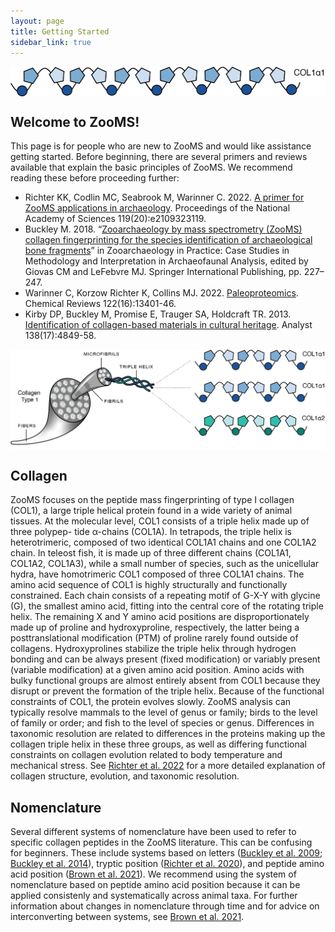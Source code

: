 ```yaml
---
layout: page
title: Getting Started
sidebar_link: true
---
```


<img align="center" src="assets/images/COL1A1.png">

<h2>Welcome to ZooMS!</h2>
This page is for people who are new to ZooMS and would like assistance getting started. Before beginning, there are several primers and reviews available that explain the basic principles of ZooMS. We recommend reading these before proceeding further:

- Richter KK, Codlin MC, Seabrook M, Warinner C. 2022. <a href="https://doi.org/10.1073/pnas.2109323119">A primer for ZooMS applications in archaeology</a>. Proceedings of the National Academy of Sciences 119(20):e2109323119.
- Buckley M. 2018. “<a href="https://doi.org/10.1007/978-3-319-64763-0_12">Zooarchaeology by mass spectrometry (ZooMS) collagen fingerprinting for the species identification of archaeological bone fragments</a>” in Zooarchaeology in Practice: Case Studies in Methodology and Interpretation in Archaeofaunal Analysis, edited by Giovas CM and LeFebvre MJ. Springer International Publishing, pp. 227–247.
- Warinner C, Korzow Richter K, Collins MJ. 2022. <a href="
https://doi.org/10.1021/acs.chemrev.1c00703">Paleoproteomics</a>. Chemical Reviews 122(16):13401-46.
- Kirby DP, Buckley M, Promise E, Trauger SA, Holdcraft TR. 2013. <a href="https://doi.org.10.1039/c3an00925d">Identification of collagen-based materials in cultural heritage</a>. Analyst 138(17):4849-58.

<img align="center" src="assets/images/Mammalian-collagen.png">

<h2>Collagen</h2>
ZooMS focuses on the peptide mass fingerprinting of type I collagen (COL1), a large triple helical protein found in a wide variety of animal tissues. At the molecular level, COL1 consists of a triple helix made up of three polypep- tide α-chains (COL1A). In tetrapods, the triple helix is heterotrimeric, composed of two identical COL1A1 chains and one COL1A2 chain. In teleost fish, it is made up of three different chains (COL1A1, COL1A2, COL1A3), while a small number of species, such as the unicellular hydra, have homotrimeric COL1 composed of three COL1A1 chains. The amino acid sequence of COL1 is highly structurally and functionally constrained. Each chain consists of a repeating motif of G-X-Y with glycine (G), the smallest amino acid, fitting into the central core of the rotating triple helix. The remaining X and Y amino acid positions are disproportionately made up of proline and hydroxyproline, respectively, the latter being a posttranslational modification (PTM) of proline rarely found outside of collagens. Hydroxyprolines stabilize the triple helix through hydrogen bonding and can be always present (fixed modification) or variably present (variable modification) at a given amino acid position. Amino acids with bulky functional groups are almost entirely absent from COL1 because they disrupt or prevent the formation of the triple helix. Because of the functional constraints of COL1, the protein evolves slowly. ZooMS analysis can typically resolve mammals to the level of genus or family; birds to the level of family or order; and fish to the level of species or genus. Differences in taxonomic resolution are related to differences in the proteins making up the collagen triple helix in these three groups, as well as differing functional constraints on collagen evolution related to body temperature and mechanical stress. See <a href="https://doi.org/10.1073/pnas.2109323119">Richter et al. 2022</a> for a more detailed explanation of collagen structure, evolution, and taxonomic resolution.

<h2>Nomenclature</h2>
Several different systems of nomenclature have been used to refer to specific collagen peptides in the ZooMS literature. This can be confusing for beginners. These include systems based on letters (<a href="https://doi.org/10.1002/rcm.4316">Buckley et al. 2009</a>; <a href="https://doi.org/10.1016/j.jas.2013.08.021">Buckley et al. 2014</a>), tryptic position (<a href="https://doi.org/10.1016/j.jas.2020.105116">Richter et al. 2020</a>), and peptide amino acid position (<a href="https://doi.org/10.1016/j.jprot.2020.104041">Brown et al. 2021</a>). We recommend using the system of nomenclature based on peptide amino acid position because it can be applied consistenly and systematically across animal taxa. For further information about changes in nomenclature through time and for advice on interconverting between systems, see <a href="https://doi.org/10.1016/j.jprot.2020.104041">Brown et al. 2021</a>.
